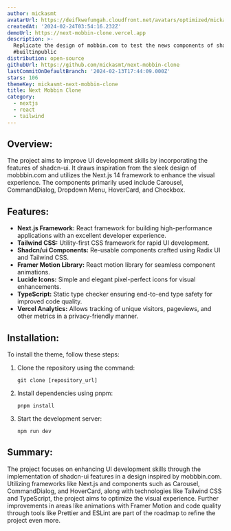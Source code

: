 ```yaml
---
author: mickasmt
avatarUrl: https://deifkwefumgah.cloudfront.net/avatars/optimized/mickasmt-next-mobbin-clone-avatar-128.webp
createdAt: '2024-02-24T03:54:16.232Z'
demoUrl: https://next-mobbin-clone.vercel.app
description: >-
  Replicate the design of mobbin.com to test the news components of shadcn-ui.
  #builtinpublic
distribution: open-source
githubUrl: https://github.com/mickasmt/next-mobbin-clone
lastCommitOnDefaultBranch: '2024-02-13T17:44:09.000Z'
stars: 106
themeKey: mickasmt-next-mobbin-clone
title: Next Mobbin Clone
category:
  - nextjs
  - react
  - tailwind
---
```

## Overview: 
The project aims to improve UI development skills by incorporating the features of shadcn-ui. It draws inspiration from the sleek design of mobbbin.com and utilizes the Next.js 14 framework to enhance the visual experience. The components primarily used include Carousel, CommandDialog, Dropdown Menu, HoverCard, and Checkbox.

## Features:
- **Next.js Framework:** React framework for building high-performance applications with an excellent developer experience.
- **Tailwind CSS:** Utility-first CSS framework for rapid UI development.
- **Shadcn/ui Components:** Re-usable components crafted using Radix UI and Tailwind CSS.
- **Framer Motion Library:** React motion library for seamless component animations.
- **Lucide Icons:** Simple and elegant pixel-perfect icons for visual enhancements.
- **TypeScript:** Static type checker ensuring end-to-end type safety for improved code quality.
- **Vercel Analytics:** Allows tracking of unique visitors, pageviews, and other metrics in a privacy-friendly manner.

## Installation:
To install the theme, follow these steps:
1. Clone the repository using the command: 
   ```
   git clone [repository_url]
   ```
2. Install dependencies using pnpm:
   ```
   pnpm install
   ```
3. Start the development server:
   ```
   npm run dev
   ```

## Summary: 
The project focuses on enhancing UI development skills through the implementation of shadcn-ui features in a design inspired by mobbbin.com. Utilizing frameworks like Next.js and components such as Carousel, CommandDialog, and HoverCard, along with technologies like Tailwind CSS and TypeScript, the project aims to optimize the visual experience. Further improvements in areas like animations with Framer Motion and code quality through tools like Prettier and ESLint are part of the roadmap to refine the project even more.